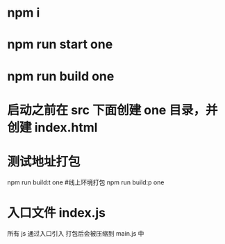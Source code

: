 # npm i

# npm run start one

# npm run build one

# 启动之前在 src 下面创建 one 目录，并创建 index.html

# 测试地址打包

npm run build:t one #线上环境打包
npm run build:p one

# 入口文件 index.js

所有 js 通过入口引入 打包后会被压缩到 main.js 中

